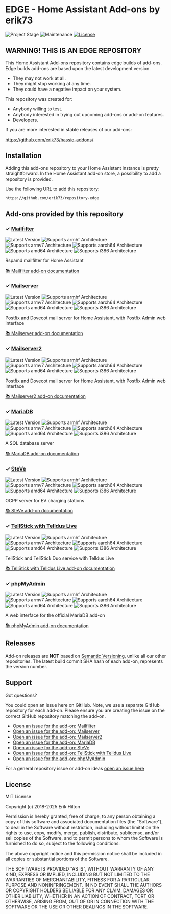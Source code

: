 # EDGE - Home Assistant Add-ons by erik73

![Project Stage][project-stage-shield]
![Maintenance][maintenance-shield]
[![License][license-shield]](LICENSE.md)

## WARNING! THIS IS AN EDGE REPOSITORY

This Home Assistant Add-ons repository contains edge builds of add-ons. Edge
builds add-ons are based upon the latest development version.

- They may not work at all.
- They might stop working at any time.
- They could have a negative impact on your system.

This repository was created for:

- Anybody willing to test.
- Anybody interested in trying out upcoming add-ons or add-on features.
- Developers.

If you are more interested in stable releases of our add-ons:

<https://github.com/erik73/hassio-addons/>

## Installation

Adding this add-ons repository to your Home Assistant instance is
pretty straightforward. In the Home Assistant add-on store,
a possibility to add a repository is provided.

Use the following URL to add this repository:

```txt
https://github.com/erik73/repository-edge
```

## Add-ons provided by this repository

### &#10003; [Mailfilter][addon-mailfilter]

![Latest Version][mailfilter-version-shield]
![Supports armhf Architecture][mailfilter-armhf-shield]
![Supports armv7 Architecture][mailfilter-armv7-shield]
![Supports aarch64 Architecture][mailfilter-aarch64-shield]
![Supports amd64 Architecture][mailfilter-amd64-shield]
![Supports i386 Architecture][mailfilter-i386-shield]

Rspamd mailfilter for Home Assistant

[:books: Mailfilter add-on documentation][addon-doc-mailfilter]

### &#10003; [Mailserver][addon-mailserver]

![Latest Version][mailserver-version-shield]
![Supports armhf Architecture][mailserver-armhf-shield]
![Supports armv7 Architecture][mailserver-armv7-shield]
![Supports aarch64 Architecture][mailserver-aarch64-shield]
![Supports amd64 Architecture][mailserver-amd64-shield]
![Supports i386 Architecture][mailserver-i386-shield]

Postfix and Dovecot mail server for Home Assistant, with Postfix Admin web interface

[:books: Mailserver add-on documentation][addon-doc-mailserver]

### &#10003; [Mailserver2][addon-mailserver2]

![Latest Version][mailserver2-version-shield]
![Supports armhf Architecture][mailserver2-armhf-shield]
![Supports armv7 Architecture][mailserver2-armv7-shield]
![Supports aarch64 Architecture][mailserver2-aarch64-shield]
![Supports amd64 Architecture][mailserver2-amd64-shield]
![Supports i386 Architecture][mailserver2-i386-shield]

Postfix and Dovecot mail server for Home Assistant, with Postfix Admin web interface

[:books: Mailserver2 add-on documentation][addon-doc-mailserver2]

### &#10003; [MariaDB][addon-mariadb]

![Latest Version][mariadb-version-shield]
![Supports armhf Architecture][mariadb-armhf-shield]
![Supports armv7 Architecture][mariadb-armv7-shield]
![Supports aarch64 Architecture][mariadb-aarch64-shield]
![Supports amd64 Architecture][mariadb-amd64-shield]
![Supports i386 Architecture][mariadb-i386-shield]

A SQL database server

[:books: MariaDB add-on documentation][addon-doc-mariadb]

### &#10003; [SteVe][addon-steve]

![Latest Version][steve-version-shield]
![Supports armhf Architecture][steve-armhf-shield]
![Supports armv7 Architecture][steve-armv7-shield]
![Supports aarch64 Architecture][steve-aarch64-shield]
![Supports amd64 Architecture][steve-amd64-shield]
![Supports i386 Architecture][steve-i386-shield]

OCPP server for EV charging stations

[:books: SteVe add-on documentation][addon-doc-steve]

### &#10003; [TellStick with Telldus Live][addon-tellsticklive]

![Latest Version][tellsticklive-version-shield]
![Supports armhf Architecture][tellsticklive-armhf-shield]
![Supports armv7 Architecture][tellsticklive-armv7-shield]
![Supports aarch64 Architecture][tellsticklive-aarch64-shield]
![Supports amd64 Architecture][tellsticklive-amd64-shield]
![Supports i386 Architecture][tellsticklive-i386-shield]

TellStick and TellStick Duo service with Telldus Live

[:books: TellStick with Telldus Live add-on documentation][addon-doc-tellsticklive]

### &#10003; [phpMyAdmin][addon-phpmyadmin]

![Latest Version][phpmyadmin-version-shield]
![Supports armhf Architecture][phpmyadmin-armhf-shield]
![Supports armv7 Architecture][phpmyadmin-armv7-shield]
![Supports aarch64 Architecture][phpmyadmin-aarch64-shield]
![Supports amd64 Architecture][phpmyadmin-amd64-shield]
![Supports i386 Architecture][phpmyadmin-i386-shield]

A web interface for the official MariaDB add-on

[:books: phpMyAdmin add-on documentation][addon-doc-phpmyadmin]

## Releases

Add-on releases are **NOT** based on [Semantic Versioning][semver], unlike
all our other repositories. The latest build commit SHA hash of each
add-on, represents the version number.

## Support

Got questions?

You could open an issue here on GitHub. Note, we use a separate
GitHub repository for each add-on. Please ensure you are creating the issue
on the correct GitHub repository matching the add-on.

- [Open an issue for the add-on: Mailfilter][mailfilter-issue]
- [Open an issue for the add-on: Mailserver][mailserver-issue]
- [Open an issue for the add-on: Mailserver2][mailserver2-issue]
- [Open an issue for the add-on: MariaDB][mariadb-issue]
- [Open an issue for the add-on: SteVe][steve-issue]
- [Open an issue for the add-on: TellStick with Telldus Live][tellsticklive-issue]
- [Open an issue for the add-on: phpMyAdmin][phpmyadmin-issue]

For a general repository issue or add-on ideas [open an issue here][issue]

## License

MIT License

Copyright (c) 2018-2025 Erik Hilton

Permission is hereby granted, free of charge, to any person obtaining a copy
of this software and associated documentation files (the "Software"), to deal
in the Software without restriction, including without limitation the rights
to use, copy, modify, merge, publish, distribute, sublicense, and/or sell
copies of the Software, and to permit persons to whom the Software is
furnished to do so, subject to the following conditions:

The above copyright notice and this permission notice shall be included in all
copies or substantial portions of the Software.

THE SOFTWARE IS PROVIDED "AS IS", WITHOUT WARRANTY OF ANY KIND, EXPRESS OR
IMPLIED, INCLUDING BUT NOT LIMITED TO THE WARRANTIES OF MERCHANTABILITY,
FITNESS FOR A PARTICULAR PURPOSE AND NONINFRINGEMENT. IN NO EVENT SHALL THE
AUTHORS OR COPYRIGHT HOLDERS BE LIABLE FOR ANY CLAIM, DAMAGES OR OTHER
LIABILITY, WHETHER IN AN ACTION OF CONTRACT, TORT OR OTHERWISE, ARISING FROM,
OUT OF OR IN CONNECTION WITH THE SOFTWARE OR THE USE OR OTHER DEALINGS IN THE
SOFTWARE.

[addon-mailfilter]: https://github.com/erik73/addon-mailfilter/tree/d4ce68f
[addon-doc-mailfilter]: https://github.com/erik73/addon-mailfilter/blob/d4ce68f/README.md
[mailfilter-issue]: https://github.com/erik73/addon-mailfilter/issues
[mailfilter-version-shield]: https://img.shields.io/badge/version-d4ce68f-blue.svg
[mailfilter-aarch64-shield]: https://img.shields.io/badge/aarch64-yes-green.svg
[mailfilter-amd64-shield]: https://img.shields.io/badge/amd64-yes-green.svg
[mailfilter-armhf-shield]: https://img.shields.io/badge/armhf-no-red.svg
[mailfilter-armv7-shield]: https://img.shields.io/badge/armv7-yes-green.svg
[mailfilter-i386-shield]: https://img.shields.io/badge/i386-no-red.svg
[addon-mailserver]: https://github.com/erik73/addon-mail/tree/9094089
[addon-doc-mailserver]: https://github.com/erik73/addon-mail/blob/9094089/README.md
[mailserver-issue]: https://github.com/erik73/addon-mail/issues
[mailserver-version-shield]: https://img.shields.io/badge/version-9094089-blue.svg
[mailserver-aarch64-shield]: https://img.shields.io/badge/aarch64-yes-green.svg
[mailserver-amd64-shield]: https://img.shields.io/badge/amd64-yes-green.svg
[mailserver-armhf-shield]: https://img.shields.io/badge/armhf-no-red.svg
[mailserver-armv7-shield]: https://img.shields.io/badge/armv7-yes-green.svg
[mailserver-i386-shield]: https://img.shields.io/badge/i386-yes-green.svg
[addon-mailserver2]: https://github.com/erik73/addon-mail2/tree/32187ca
[addon-doc-mailserver2]: https://github.com/erik73/addon-mail2/blob/32187ca/README.md
[mailserver2-issue]: https://github.com/erik73/addon-mail2/issues
[mailserver2-version-shield]: https://img.shields.io/badge/version-32187ca-blue.svg
[mailserver2-aarch64-shield]: https://img.shields.io/badge/aarch64-yes-green.svg
[mailserver2-amd64-shield]: https://img.shields.io/badge/amd64-yes-green.svg
[mailserver2-armhf-shield]: https://img.shields.io/badge/armhf-no-red.svg
[mailserver2-armv7-shield]: https://img.shields.io/badge/armv7-yes-green.svg
[mailserver2-i386-shield]: https://img.shields.io/badge/i386-yes-green.svg
[addon-mariadb]: https://github.com/erik73/addon-mariadb/tree/v1.0.1
[addon-doc-mariadb]: https://github.com/erik73/addon-mariadb/blob/v1.0.1/README.md
[mariadb-issue]: https://github.com/erik73/addon-mariadb/issues
[mariadb-version-shield]: https://img.shields.io/badge/version-v1.0.1-blue.svg
[mariadb-aarch64-shield]: https://img.shields.io/badge/aarch64-yes-green.svg
[mariadb-amd64-shield]: https://img.shields.io/badge/amd64-yes-green.svg
[mariadb-armhf-shield]: https://img.shields.io/badge/armhf-yes-green.svg
[mariadb-armv7-shield]: https://img.shields.io/badge/armv7-yes-green.svg
[mariadb-i386-shield]: https://img.shields.io/badge/i386-yes-green.svg
[addon-steve]: https://github.com/erik73/addon-steve/tree/9dd1146
[addon-doc-steve]: https://github.com/erik73/addon-steve/blob/9dd1146/README.md
[steve-issue]: https://github.com/erik73/addon-steve/issues
[steve-version-shield]: https://img.shields.io/badge/version-9dd1146-blue.svg
[steve-aarch64-shield]: https://img.shields.io/badge/aarch64-yes-green.svg
[steve-amd64-shield]: https://img.shields.io/badge/amd64-yes-green.svg
[steve-armhf-shield]: https://img.shields.io/badge/armhf-no-red.svg
[steve-armv7-shield]: https://img.shields.io/badge/armv7-no-red.svg
[steve-i386-shield]: https://img.shields.io/badge/i386-no-red.svg
[addon-tellsticklive]: https://github.com/erik73/addon-tellsticklive/tree/edc1387
[addon-doc-tellsticklive]: https://github.com/erik73/addon-tellsticklive/blob/edc1387/README.md
[tellsticklive-issue]: https://github.com/erik73/addon-tellsticklive/issues
[tellsticklive-version-shield]: https://img.shields.io/badge/version-edc1387-blue.svg
[tellsticklive-aarch64-shield]: https://img.shields.io/badge/aarch64-yes-green.svg
[tellsticklive-amd64-shield]: https://img.shields.io/badge/amd64-yes-green.svg
[tellsticklive-armhf-shield]: https://img.shields.io/badge/armhf-yes-green.svg
[tellsticklive-armv7-shield]: https://img.shields.io/badge/armv7-yes-green.svg
[tellsticklive-i386-shield]: https://img.shields.io/badge/i386-yes-green.svg
[addon-phpmyadmin]: https://github.com/erik73/addon-phpmyadmin/tree/v1.0.0
[addon-doc-phpmyadmin]: https://github.com/erik73/addon-phpmyadmin/blob/v1.0.0/README.md
[phpmyadmin-issue]: https://github.com/erik73/addon-phpmyadmin/issues
[phpmyadmin-version-shield]: https://img.shields.io/badge/version-v1.0.0-blue.svg
[phpmyadmin-aarch64-shield]: https://img.shields.io/badge/aarch64-yes-green.svg
[phpmyadmin-amd64-shield]: https://img.shields.io/badge/amd64-yes-green.svg
[phpmyadmin-armhf-shield]: https://img.shields.io/badge/armhf-no-red.svg
[phpmyadmin-armv7-shield]: https://img.shields.io/badge/armv7-yes-green.svg
[phpmyadmin-i386-shield]: https://img.shields.io/badge/i386-no-red.svg
[issue]: https://github.com/erik73/repository-edge/issues
[license-shield]: https://img.shields.io/github/license/erik73/repository-edge.svg
[maintenance-shield]: https://img.shields.io/maintenance/yes/2025.svg
[project-stage-shield]: https://img.shields.io/badge/project%20stage-experimental-yellow.svg
[semver]: http://semver.org/spec/v2.0.0.html
